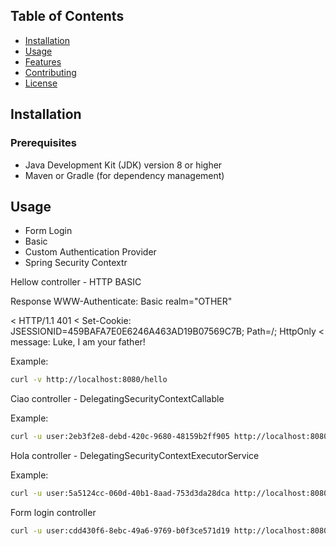 ## Table of Contents

- [Installation](#installation)
- [Usage](#usage)
- [Features](#features)
- [Contributing](#contributing)
- [License](#license)

## Installation

### Prerequisites

- Java Development Kit (JDK) version 8 or higher
- Maven or Gradle (for dependency management)

## Usage

- Form Login
- Basic
- Custom Authentication Provider
- Spring Security Contextr

Hellow controller - HTTP BASIC

Response
WWW-Authenticate: Basic realm="OTHER"

< HTTP/1.1 401
< Set-Cookie: JSESSIONID=459BAFA7E0E6246A463AD19B07569C7B; Path=/; HttpOnly
< message: Luke, I am your father!

Example:

```bash
curl -v http://localhost:8080/hello
```

Ciao controller - DelegatingSecurityContextCallable

Example:

```bash
curl -u user:2eb3f2e8-debd-420c-9680-48159b2ff905 http://localhost:8080/ciao
```

Hola controller - DelegatingSecurityContextExecutorService

Example:

```bash
curl -u user:5a5124cc-060d-40b1-8aad-753d3da28dca http://localhost:8080/hola
```

Form login controller
```bash
curl -u user:cdd430f6-8ebc-49a6-9769-b0f3ce571d19 http://localhost:8080/home
```
